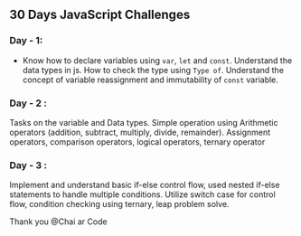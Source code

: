 ## 30 Days JavaScript Challenges

### Day - 1:

- Know how to declare variables using `var`, `let` and `const`. Understand the data types in js. How to check the type using `Type of`. Understand the concept of variable reassignment and immutability of `const` variable.

### Day - 2 :

Tasks on the variable and Data types. Simple operation using Arithmetic operators (addition, subtract, multiply, divide, remainder). Assignment operators, comparison operators, logical operators, ternary operator


### Day - 3 :
Implement and understand basic if-else control flow, used nested if-else statements to handle multiple conditions. Utilize switch case for control flow, condition checking using ternary, leap problem solve.

Thank you @Chai ar Code
